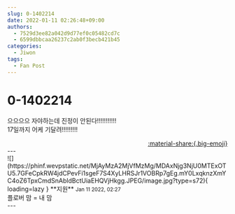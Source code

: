 ```yaml
---
slug: 0-1402214
date: 2022-01-11 02:26:48+09:00
authors:
  - 7529d3ee82a042d9d77ef0c05482cd7c
  - 6599dbbcaa26237c2ab0f3becb421b45
categories:
  - Jiwon
tags:
  - Fan Post
---
```


# 0-1402214

<div class="post-container" markdown="1">
<div class="content-container md-sidebar__scrollwrap" markdown="1">

으으으으 자야하는데 진정이 안된다!!!!!!!!!!!<br>17일까지 어케 기달려!!!!!!!!!

</div>
</div>

<div style="text-align: right;" markdown="1">
<a href="https://weverse.io/fromis9/fanpost/0-1402214" style="text-align: right;">:material-share:{.big-emoji}</a>
</div>
---

<div class="comments-container md-sidebar__scrollwrap" markdown="1">
<div class="comment" markdown="1">
<div class='id-container' markdown="1">
![](https://phinf.wevpstatic.net/MjAyMzA2MjVfMzMg/MDAxNjg3NjU0MTExOTU5.7GFeCpkRW4jdCPevFi1sgeF7S4XyLHRSJr1VOBRp7gEg.mY0LxqknzXmYC4oZ6TpxCmdSnAbldBctUiaEHQVjHkgg.JPEG/image.jpg?type=s72){ loading=lazy }
**<span class="artist">지원</span>** <small>Jan 11 2022, 02:27</small><br>
</div>
<div class='comment-body' markdown="1">
플로버 맘 = 내 맘
</div>
</div>
</div>
---
